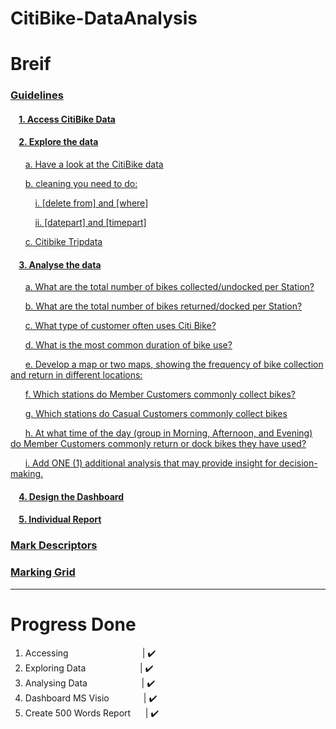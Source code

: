 # CitiBike-DataAnalysis
# Breif

<h3>

[Guidelines](https://github.com/No3Mc/Citi-Bike-Analysis/wiki#use-the-following-guidelines-to-apply-sas-studio) <br>
</h3>
<h4>

&nbsp;&nbsp;&nbsp; [1. Access CitiBike Data](https://github.com/No3Mc/Citi-Bike-Analysis/wiki#1------------------------------------------------------------------------------------------------------------------------------------------) <br>
</h4>
<h4>

&nbsp;&nbsp;&nbsp; [2. Explore the data](https://github.com/No3Mc/Citi-Bike-Analysis/wiki#2-----------------------------------------------------------------------------------------------------------------------------------------) <br>
</h4>

&nbsp;&nbsp;&nbsp;&nbsp;&nbsp; [a. Have a look at the CitiBike data](https://github.com/No3Mc/Citi-Bike-Analysis/wiki#-1)  <br>

&nbsp;&nbsp;&nbsp;&nbsp;&nbsp; [b. cleaning you need to do:](https://github.com/No3Mc/Citi-Bike-Analysis/wiki#-2)  <br>

&nbsp;&nbsp;&nbsp;&nbsp;&nbsp;&nbsp;&nbsp;&nbsp;&nbsp; [i. [delete from] and [where]](https://github.com/No3Mc/Citi-Bike-Analysis/wiki#-i-some-bikes-were-not-returned-by-customers-this-is-represented-by-empty-or-incorrectly-inputted-data-under-the-end_station_name-and-end_station_id-columns-you-will-need-to-removeexclude-these-from-your-dataset-using-sas-studio-code-hint-use-a-sql-procedure-proc-sql-with-delete-from-and-where-statements--)  <br>

&nbsp;&nbsp;&nbsp;&nbsp;&nbsp;&nbsp;&nbsp;&nbsp;&nbsp; [ii. [datepart] and [timepart]](https://github.com/No3Mc/Citi-Bike-Analysis/wiki#-ii-you-will-need-to-split-the-following-columns-into-date-and-time-and-reformat-the-date-hint-consider-datepart-and-timepart-functions)  <br>

&nbsp;&nbsp;&nbsp;&nbsp;&nbsp; [c. Citibike Tripdata](https://github.com/No3Mc/Citi-Bike-Analysis/wiki#------citibike-tripdata------) <br>

<h4>

&nbsp;&nbsp;&nbsp; [3. Analyse the data](https://github.com/No3Mc/Citi-Bike-Analysis/wiki#3-----------------------------------------------------------------------------------------------------------------------------------------) <br>
</h4>

&nbsp;&nbsp;&nbsp;&nbsp;&nbsp; [a. What are the total number of bikes collected/undocked per Station?](https://github.com/No3Mc/Citi-Bike-Analysis/wiki#a-)  <br>

&nbsp;&nbsp;&nbsp;&nbsp;&nbsp; [b. What are the total number of bikes returned/docked per Station?](https://github.com/No3Mc/Citi-Bike-Analysis/wiki#b-)  <br>

&nbsp;&nbsp;&nbsp;&nbsp;&nbsp; [c. What type of customer often uses Citi Bike?](https://github.com/No3Mc/Citi-Bike-Analysis/wiki#c-)  <br>

&nbsp;&nbsp;&nbsp;&nbsp;&nbsp; [d. What is the most common duration of bike use?](https://github.com/No3Mc/Citi-Bike-Analysis/wiki#d-)  <br>

&nbsp;&nbsp;&nbsp;&nbsp;&nbsp; [e. Develop a map or two maps, showing the frequency of bike collection and return in different locations:](https://github.com/No3Mc/Citi-Bike-Analysis/wiki#e-)  <br>

&nbsp;&nbsp;&nbsp;&nbsp;&nbsp; [f. Which stations do Member Customers commonly collect bikes?](https://github.com/No3Mc/Citi-Bike-Analysis/wiki#f-)  <br>

&nbsp;&nbsp;&nbsp;&nbsp;&nbsp; [g. Which stations do Casual Customers commonly collect bikes](https://github.com/No3Mc/Citi-Bike-Analysis/wiki#g-)  <br>

&nbsp;&nbsp;&nbsp;&nbsp;&nbsp; [h. At what time of the day (group in Morning, Afternoon, and Evening) do Member Customers commonly return or dock bikes they have used?](https://github.com/No3Mc/Citi-Bike-Analysis/wiki#h-)  <br>

&nbsp;&nbsp;&nbsp;&nbsp;&nbsp; [i. Add ONE (1) additional analysis that may provide insight for decision-making.](https://github.com/No3Mc/Citi-Bike-Analysis/wiki#i-)  <br>
<h4>

&nbsp;&nbsp;&nbsp; [4. Design the Dashboard](https://github.com/No3Mc/Citi-Bike-Analysis/wiki#4-----------------------------------------------------------------------------------------------------------------------------------------) <br>
</h4>
<h4>

&nbsp;&nbsp;&nbsp; [5. Individual Report](https://github.com/No3Mc/Citi-Bike-Analysis/wiki#5-----------------------------------------------------------------------------------------------------------------------------------------) <br>
</h4>

<h3>

[Mark Descriptors](https://github.com/No3Mc/Citi-Bike-Analysis/wiki#-undergraduate-mark-descriptors-to-guide-tutor-evaluations-in-written-reports-) <br>
</h3>
<h3>

[Marking Grid](https://github.com/No3Mc/Citi-Bike-Analysis/wiki#marking-grid) <br>
</h4>



---

# Progress Done

1.  Accessing &nbsp;&nbsp;&nbsp;&nbsp;&nbsp;&nbsp;&nbsp;&nbsp;&nbsp;&nbsp;&nbsp;&nbsp; &nbsp;&nbsp;&nbsp;&nbsp;&nbsp;&nbsp;&nbsp;&nbsp;&nbsp;&nbsp;&nbsp;&nbsp;&nbsp;&nbsp;&nbsp; | ✔️ 
2.  Exploring Data &nbsp;&nbsp;&nbsp;&nbsp;&nbsp;&nbsp;&nbsp;&nbsp;&nbsp;&nbsp;&nbsp;&nbsp;&nbsp;&nbsp;&nbsp;&nbsp;&nbsp;&nbsp;&nbsp;&nbsp;  | ✔️ 
3.  Analysing Data &nbsp;&nbsp;&nbsp;&nbsp;&nbsp;&nbsp;&nbsp;&nbsp;&nbsp;&nbsp;&nbsp;&nbsp;&nbsp;&nbsp;&nbsp;&nbsp;&nbsp;&nbsp;&nbsp;&nbsp; | ✔️
4.  Dashboard MS Visio &nbsp;&nbsp;&nbsp;&nbsp;&nbsp;&nbsp;&nbsp;&nbsp;&nbsp;&nbsp;&nbsp;&nbsp; | ✔️
5.  Create 500 Words Report &nbsp;&nbsp;&nbsp;&nbsp; | ✔️
